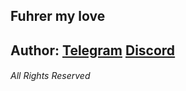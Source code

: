 ## Fuhrer my love

Author: [Telegram](https://t.me/qwoe1x) [Discord](https://discordapp.com/users/852586781727916073)
---
###### All Rights Reserved

